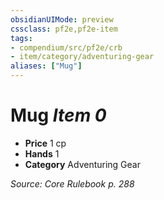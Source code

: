 ```yaml
---
obsidianUIMode: preview
cssclass: pf2e,pf2e-item
tags:
- compendium/src/pf2e/crb
- item/category/adventuring-gear
aliases: ["Mug"]
---
```

# Mug *Item 0*  

- **Price** 1 cp
- **Hands** 1
- **Category** Adventuring Gear



*Source: Core Rulebook p. 288*